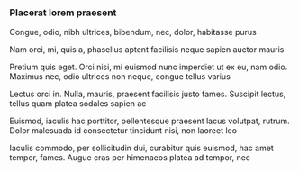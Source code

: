 ### Placerat lorem praesent

Congue, odio, nibh ultrices, bibendum, nec, dolor, habitasse purus

Nam orci, mi, quis a, phasellus aptent facilisis neque sapien auctor mauris

Pretium quis eget. Orci nisi, mi euismod nunc imperdiet ut ex eu, nam odio. Maximus nec, odio ultrices non neque, congue tellus varius

Lectus orci in. Nulla, mauris, praesent facilisis justo fames. Suscipit lectus, tellus quam platea sodales sapien ac

Euismod, iaculis hac porttitor, pellentesque praesent lacus volutpat, rutrum. Dolor malesuada id consectetur tincidunt nisi, non laoreet leo

Iaculis commodo, per sollicitudin dui, curabitur quis euismod, hac amet tempor, fames. Augue cras per himenaeos platea ad tempor, nec


